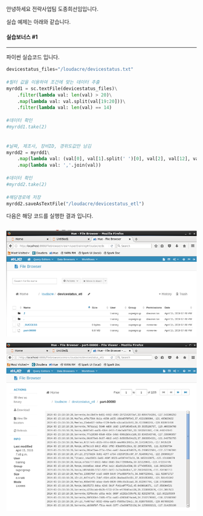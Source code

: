 안녕하세요 전략사업팀 도종희선임입니다.

실습 예제는 아래와 같습니다.



#### 실습보너스 #1

-------------------------------------------------------------------------------------------

파이썬 실습코드 입니다.

```python
devicestatus_files="/loudacre/devicestatus.txt"

#필터 값을 이용하여 조건에 맞는 데이터 추출
myrdd1 = sc.textFile(devicestatus_files)\
    .filter(lambda val: len(val) > 20)\
    .map(lambda val: val.split(val[19:20]))\
    .filter(lambda val: len(val) == 14)

#데이터 확인
#myrdd1.take(2)


#날짜, 제조사, 장비ID, 경위도값만 남김
myrdd2 = myrdd1\
    .map(lambda val: (val[0], val[1].split(' ')[0], val[2], val[12], val[13]))\
    .map(lambda val: ','.join(val)) 
    
#데이터 확인    
#myrdd2.take(2)    

#해당경로에 저장
myrdd2.saveAsTextFile("/loudacre/devicestatus_etl")
```



다음은 해당 코드를 실행한 결과 입니다.

```

```

![1](./image/result01.png)



![1](./image/result02.png)
